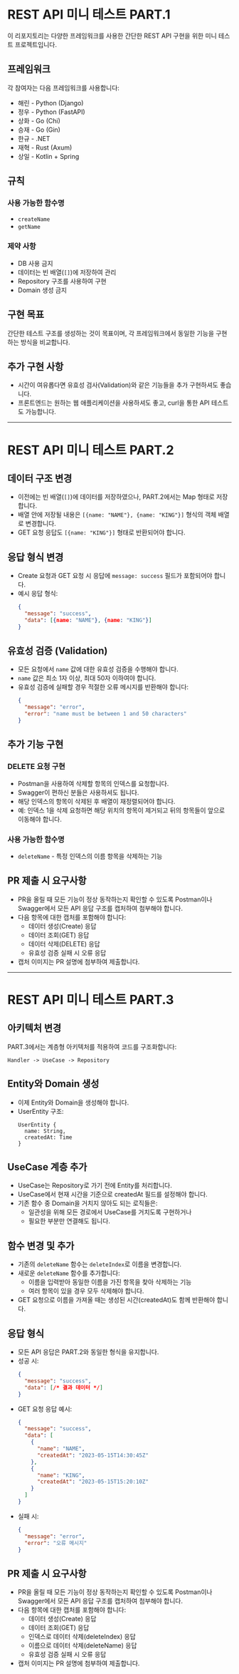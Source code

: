 # REST API 미니 테스트 PART.1

이 리포지토리는 다양한 프레임워크를 사용한 간단한 REST API 구현을 위한 미니 테스트 프로젝트입니다.

## 프레임워크

각 참여자는 다음 프레임워크를 사용합니다:

- 해린 - Python (Django)
- 정우 - Python (FastAPI)
- 상화 - Go (Chi)
- 승재 - Go (Gin)
- 한규 - .NET
- 재혁 - Rust (Axum)
- 상일 - Kotlin + Spring

## 규칙

### 사용 가능한 함수명
- `createName`
- `getName`

### 제약 사항
- DB 사용 금지
- 데이터는 빈 배열(`[]`)에 저장하여 관리
- Repository 구조를 사용하여 구현
- Domain 생성 금지

## 구현 목표

간단한 테스트 구조를 생성하는 것이 목표이며, 각 프레임워크에서 동일한 기능을 구현하는 방식을 비교합니다.

## 추가 구현 사항

- 시간이 여유롭다면 유효성 검사(Validation)와 같은 기능들을 추가 구현하셔도 좋습니다.
- 프론트엔드는 원하는 웹 애플리케이션을 사용하셔도 좋고, curl을 통한 API 테스트도 가능합니다.

---

# REST API 미니 테스트 PART.2

## 데이터 구조 변경

- 이전에는 빈 배열(`[]`)에 데이터를 저장하였으나, PART.2에서는 Map 형태로 저장합니다.
- 배열 안에 저장될 내용은 `[{name: "NAME"}, {name: "KING"}]` 형식의 객체 배열로 변경합니다.
- GET 요청 응답도 `[{name: "KING"}]` 형태로 반환되어야 합니다.

## 응답 형식 변경

- Create 요청과 GET 요청 시 응답에 `message: success` 필드가 포함되어야 합니다.
- 예시 응답 형식:
  ```json
  {
    "message": "success",
    "data": [{name: "NAME"}, {name: "KING"}]
  }
  ```

## 유효성 검증 (Validation)

- 모든 요청에서 `name` 값에 대한 유효성 검증을 수행해야 합니다.
- `name` 값은 최소 1자 이상, 최대 50자 이하여야 합니다.
- 유효성 검증에 실패할 경우 적절한 오류 메시지를 반환해야 합니다:
  ```json
  {
    "message": "error",
    "error": "name must be between 1 and 50 characters"
  }
  ```

## 추가 기능 구현

### DELETE 요청 구현
- Postman을 사용하여 삭제할 항목의 인덱스를 요청합니다.
- Swagger이 편하신 분들은 사용하셔도 됩니다.
- 해당 인덱스의 항목이 삭제된 후 배열이 재정렬되어야 합니다.
- 예: 인덱스 1을 삭제 요청하면 해당 위치의 항목이 제거되고 뒤의 항목들이 앞으로 이동해야 합니다.

### 사용 가능한 함수명
- `deleteName` - 특정 인덱스의 이름 항목을 삭제하는 기능

## PR 제출 시 요구사항

- PR을 올릴 때 모든 기능이 정상 동작하는지 확인할 수 있도록 Postman이나 Swagger에서 모든 API 응답 구조를 캡처하여 첨부해야 합니다.
- 다음 항목에 대한 캡처를 포함해야 합니다:
  - 데이터 생성(Create) 응답
  - 데이터 조회(GET) 응답
  - 데이터 삭제(DELETE) 응답
  - 유효성 검증 실패 시 오류 응답
- 캡처 이미지는 PR 설명에 첨부하여 제출합니다.

---

# REST API 미니 테스트 PART.3

## 아키텍처 변경

PART.3에서는 계층형 아키텍처를 적용하여 코드를 구조화합니다:

```
Handler -> UseCase -> Repository
```

## Entity와 Domain 생성

- 이제 Entity와 Domain을 생성해야 합니다.
- UserEntity 구조:
  ```
  UserEntity {
    name: String,
    createdAt: Time
  }
  ```

## UseCase 계층 추가

- UseCase는 Repository로 가기 전에 Entity를 처리합니다.
- UseCase에서 현재 시간을 기준으로 createdAt 필드를 설정해야 합니다.
- 기존 함수 중 Domain을 거치지 않아도 되는 로직들은:
  - 일관성을 위해 모든 경로에서 UseCase를 거치도록 구현하거나
  - 필요한 부분만 연결해도 됩니다.

## 함수 변경 및 추가

- 기존의 `deleteName` 함수는 `deleteIndex`로 이름을 변경합니다.
- 새로운 `deleteName` 함수를 추가합니다:
  - 이름을 입력받아 동일한 이름을 가진 항목을 찾아 삭제하는 기능
  - 여러 항목이 있을 경우 모두 삭제해야 합니다.
- GET 요청으로 이름을 가져올 때는 생성된 시간(createdAt)도 함께 반환해야 합니다.

## 응답 형식

- 모든 API 응답은 PART.2와 동일한 형식을 유지합니다.
- 성공 시:
  ```json
  {
    "message": "success",
    "data": [/* 결과 데이터 */]
  }
  ```
- GET 요청 응답 예시:
  ```json
  {
    "message": "success",
    "data": [
      {
        "name": "NAME",
        "createdAt": "2023-05-15T14:30:45Z"
      },
      {
        "name": "KING",
        "createdAt": "2023-05-15T15:20:10Z"
      }
    ]
  }
  ```
- 실패 시:
  ```json
  {
    "message": "error",
    "error": "오류 메시지"
  }
  ```

## PR 제출 시 요구사항

- PR을 올릴 때 모든 기능이 정상 동작하는지 확인할 수 있도록 Postman이나 Swagger에서 모든 API 응답 구조를 캡처하여 첨부해야 합니다.
- 다음 항목에 대한 캡처를 포함해야 합니다:
  - 데이터 생성(Create) 응답
  - 데이터 조회(GET) 응답
  - 인덱스로 데이터 삭제(deleteIndex) 응답
  - 이름으로 데이터 삭제(deleteName) 응답
  - 유효성 검증 실패 시 오류 응답
- 캡처 이미지는 PR 설명에 첨부하여 제출합니다.



